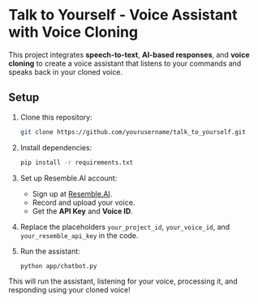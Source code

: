
# Talk to Yourself - Voice Assistant with Voice Cloning

This project integrates **speech-to-text**, **AI-based responses**, and **voice cloning** to create a voice assistant that listens to your commands and speaks back in your cloned voice.

## Setup

1. Clone this repository:
   ```bash
   git clone https://github.com/yourusername/talk_to_yourself.git
   ```

2. Install dependencies:
   ```bash
   pip install -r requirements.txt
   ```

3. Set up Resemble.AI account:
   - Sign up at [Resemble.AI](https://www.resemble.ai/).
   - Record and upload your voice.
   - Get the **API Key** and **Voice ID**.

4. Replace the placeholders `your_project_id`, `your_voice_id`, and `your_resemble_api_key` in the code.

5. Run the assistant:
   ```bash
   python app/chatbot.py
   ```

This will run the assistant, listening for your voice, processing it, and responding using your cloned voice!

